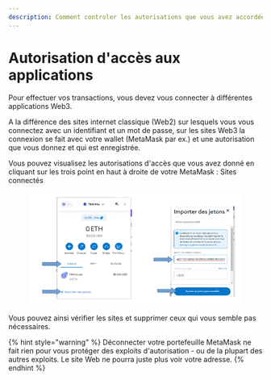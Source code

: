 ```yaml
---
description: Comment controler les autorisations que vous avez accordées
---
```


# Autorisation d'accès aux applications

Pour effectuer vos transactions, vous devez vous connecter à différentes applications Web3.

A la différence des sites internet classique (Web2) sur lesquels vous vous connectez avec un identifiant et un mot de passe, sur les sites Web3 la connexion se fait avec votre wallet (MetaMask par ex.) et une autorisation que vous donnez et qui est enregistrée.

Vous pouvez visualisez les autorisations d'accès que vous avez donné en cliquant sur les trois point en haut à droite de votre MetaMask : Sites connectés

<figure><img src="../.gitbook/assets/image (73).png" alt=""><figcaption></figcaption></figure>

Vous pouvez ainsi vérifier les sites et supprimer ceux qui vous semble pas nécessaires.

{% hint style="warning" %}
Déconnecter votre portefeuille MetaMask ne fait rien pour vous protéger des exploits d'autorisation - ou de la plupart des autres exploits. Le site Web ne pourra juste plus voir votre adresse.
{% endhint %}

